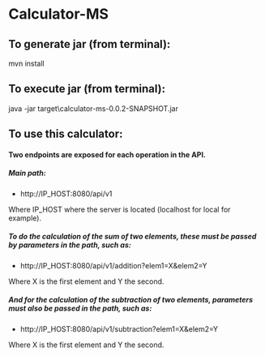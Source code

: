 # Calculator-MS


## To generate jar (from terminal):

mvn install

## To execute jar (from terminal):

java -jar target\calculator-ms-0.0.2-SNAPSHOT.jar


## To use this calculator:
#### Two endpoints are exposed for each operation in the API.
##### Main path:

* http://IP_HOST:8080/api/v1

Where IP_HOST where the server is located (localhost for local for example).


##### To do the calculation of the sum of two elements, these must be passed by parameters in the path, such as:
* http://IP_HOST:8080/api/v1/addition?elem1=X&elem2=Y

Where X is the first element and Y the second.


##### And for the calculation of the subtraction of two elements, parameters must also be passed in the path, such as:

* http://IP_HOST:8080/api/v1/subtraction?elem1=X&elem2=Y

Where X is the first element and Y the second.

